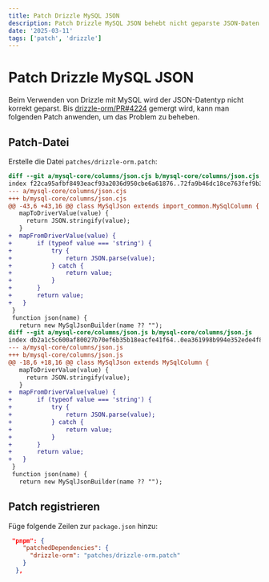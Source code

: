 ```yaml
---
title: Patch Drizzle MySQL JSON
description: Patch Drizzle MySQL JSON behebt nicht geparste JSON-Daten.
date: '2025-03-11'
tags: ['patch', 'drizzle']
---
```


# Patch Drizzle MySQL JSON

Beim Verwenden von Drizzle mit MySQL wird der JSON-Datentyp nicht korrekt geparst.
Bis [drizzle-orm/PR#4224](https://github.com/drizzle-team/drizzle-orm/pull/4224) gemergt wird, kann man folgenden Patch anwenden, um das Problem zu beheben.

## Patch-Datei

Erstelle die Datei `patches/drizzle-orm.patch`:

```diff
diff --git a/mysql-core/columns/json.cjs b/mysql-core/columns/json.cjs
index f22ca95afbf8493eacf93a2036d950cbe6a61876..72fa9b46dc18ce763fef9b3d4a0986fe6094b0df 100644
--- a/mysql-core/columns/json.cjs
+++ b/mysql-core/columns/json.cjs
@@ -43,6 +43,16 @@ class MySqlJson extends import_common.MySqlColumn {
   mapToDriverValue(value) {
     return JSON.stringify(value);
   }
+  mapFromDriverValue(value) {
+		if (typeof value === 'string') {
+			try {
+				return JSON.parse(value);
+			} catch {
+				return value;
+			}
+		}
+		return value;
+	}
 }
 function json(name) {
   return new MySqlJsonBuilder(name ?? "");
diff --git a/mysql-core/columns/json.js b/mysql-core/columns/json.js
index db2a1c5c600af80027b70ef6b35b18eacfe41f64..0ea361998b994e352ede4f82071333c8c69a0703 100644
--- a/mysql-core/columns/json.js
+++ b/mysql-core/columns/json.js
@@ -18,6 +18,16 @@ class MySqlJson extends MySqlColumn {
   mapToDriverValue(value) {
     return JSON.stringify(value);
   }
+  mapFromDriverValue(value) {
+		if (typeof value === 'string') {
+			try {
+				return JSON.parse(value);
+			} catch {
+				return value;
+			}
+		}
+		return value;
+	}
 }
 function json(name) {
   return new MySqlJsonBuilder(name ?? "");

```

## Patch registrieren

Füge folgende Zeilen zur `package.json` hinzu:

```json
 "pnpm": {
    "patchedDependencies": {
      "drizzle-orm": "patches/drizzle-orm.patch"
    }
  },
```